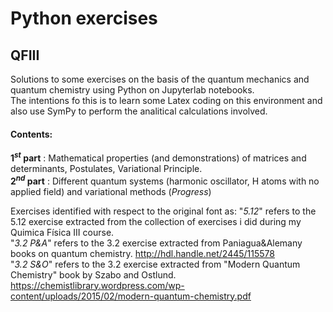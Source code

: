 # Python exercises
## QFIII
Solutions to some exercises on the basis of the quantum mechanics and quantum chemistry using Python on Jupyterlab notebooks.     
The intentions fo this is to learn some Latex coding on this environment and also use SymPy to perform the analitical calculations involved.    
#### Contents:  
__$1^{st}$ part__  : Mathematical properties (and demonstrations) of matrices and determinants, Postulates, Variational Principle.     
__$2^{nd}$ part__  : Different quantum systems (harmonic oscillator, H atoms with no applied field) and variational methods (_Progress_)  

Exercises identified with respect to the original font as:
  "_5.12_" refers to the 5.12 exercise extracted from the collection of exercises i did during my Quimica Física III course.    
  "_3.2_ _P&A_" refers to the 3.2 exercise extracted from Paniagua&Alemany books on quantum chemistry. http://hdl.handle.net/2445/115578   
  "_3.2_ _S&O_" refers to the 3.2 exercise extracted from "Modern Quantum Chemistry" book by Szabo and Ostlund.  https://chemistlibrary.wordpress.com/wp-content/uploads/2015/02/modern-quantum-chemistry.pdf  
